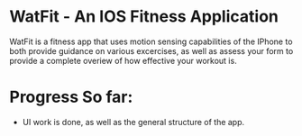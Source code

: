 # WatFit - An IOS Fitness Application

WatFit is a fitness app that uses motion sensing capabilities of the IPhone to both provide guidance on various excercises, as well as assess your form to provide a complete overiew of how effective your workout is. 

# Progress So far:
- UI work is done, as well as the general structure of the app.